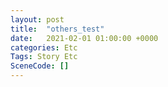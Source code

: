 ```yaml
---
layout: post
title:  "others_test"
date:   2021-02-01 01:00:00 +0000
categories: Etc
Tags: Story Etc
SceneCode: []
---
```


